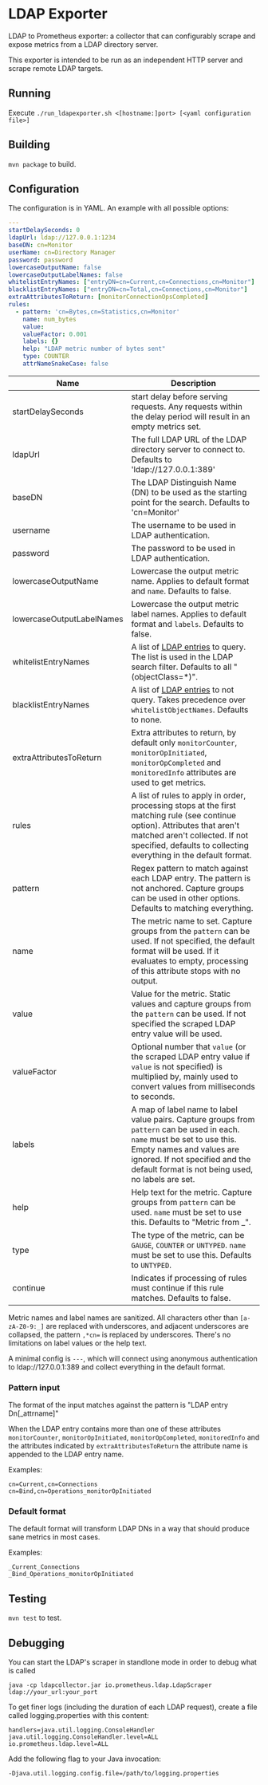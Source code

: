 LDAP Exporter
=====

LDAP to Prometheus exporter: a collector that can configurably scrape and expose metrics from a LDAP directory server.

This exporter is intended to be run as an independent HTTP server and scrape remote LDAP targets.

## Running

Execute `./run_ldapexporter.sh <[hostname:]port> [<yaml configuration file>]` 

## Building

`mvn package` to build.

## Configuration
The configuration is in YAML. An example with all possible options:
```yaml
---
startDelaySeconds: 0
ldapUrl: ldap://127.0.0.1:1234
baseDN: cn=Monitor
userName: cn=Directory Manager
password: password
lowercaseOutputName: false
lowercaseOutputLabelNames: false
whitelistEntryNames: ["entryDN=cn=Current,cn=Connections,cn=Monitor"]
blacklistEntryNames: ["entryDN=cn=Total,cn=Connections,cn=Monitor"]
extraAttributesToReturn: [monitorConnectionOpsCompleted]
rules:
  - pattern: 'cn=Bytes,cn=Statistics,cn=Monitor'
    name: num_bytes
    value: 
    valueFactor: 0.001
    labels: {}
    help: "LDAP metric number of bytes sent"
    type: COUNTER
    attrNameSnakeCase: false
```
Name     | Description
---------|------------
startDelaySeconds | start delay before serving requests. Any requests within the delay period will result in an empty metrics set.
ldapUrl  | The full LDAP URL of the LDAP directory server to connect to. Defaults to 'ldap://127.0.0.1:389'
baseDN   | The LDAP Distinguish Name (DN) to be used as the starting point for the search. Defaults to 'cn=Monitor'
username | The username to be used in LDAP authentication.
password | The password to be used in LDAP authentication.
lowercaseOutputName | Lowercase the output metric name. Applies to default format and `name`. Defaults to false.
lowercaseOutputLabelNames | Lowercase the output metric label names. Applies to default format and `labels`. Defaults to false.
whitelistEntryNames | A list of [LDAP entries](https://tools.ietf.org/html/rfc4512#section-2.3) to query. The list is used in the LDAP search filter. Defaults to all "(objectClass=*)".
blacklistEntryNames | A list of [LDAP entries](https://tools.ietf.org/html/rfc4512#section-2.3) to not query. Takes precedence over `whitelistObjectNames`. Defaults to none.
extraAttributesToReturn | Extra attributes to return, by default only `monitorCounter`, `monitorOpInitiated`, `monitorOpCompleted` and `monitoredInfo` attributes are used to get metrics.
rules    | A list of rules to apply in order, processing stops at the first matching rule (see continue option). Attributes that aren't matched aren't collected. If not specified, defaults to collecting everything in the default format.
pattern  | Regex pattern to match against each LDAP entry. The pattern is not anchored. Capture groups can be used in other options. Defaults to matching everything.
name     | The metric name to set. Capture groups from the `pattern` can be used. If not specified, the default format will be used. If it evaluates to empty, processing of this attribute stops with no output.
value    | Value for the metric. Static values and capture groups from the `pattern` can be used. If not specified the scraped LDAP entry value will be used.
valueFactor | Optional number that `value` (or the scraped LDAP entry value if `value` is not specified) is multiplied by, mainly used to convert values from milliseconds to seconds.
labels   | A map of label name to label value pairs. Capture groups from `pattern` can be used in each. `name` must be set to use this. Empty names and values are ignored. If not specified and the default format is not being used, no labels are set.
help     | Help text for the metric. Capture groups from `pattern` can be used. `name` must be set to use this. Defaults to "Metric from <LDAP entryDN>_<LDAP attribute>".
type     | The type of the metric, can be `GAUGE`, `COUNTER` or `UNTYPED`. `name` must be set to use this. Defaults to `UNTYPED`.
continue | Indicates if processing of rules must continue if this rule matches. Defaults to false.

Metric names and label names are sanitized. All characters other than `[a-zA-Z0-9:_]` are replaced with underscores,
and adjacent underscores are collapsed, the pattern `,*cn=` is replaced by underscores. There's no limitations on label values or the help text.

A minimal config is `---`, which will connect using anonymous authentication to ldap://127.0.0.1:389 and collect everything in the default format.

### Pattern input
The format of the input matches against the pattern is "LDAP entry Dn[_attrname]"

When the LDAP entry contains more than one of these attributes `monitorCounter`, `monitorOpInitiated`, `monitorOpCompleted`, `monitoredInfo` and the attributes indicated by `extraAttributesToReturn` the attribute name is appended to the LDAP entry name. 

Examples:
```
cn=Current,cn=Connections
cn=Bind,cn=Operations_monitorOpInitiated
```

### Default format
The default format will transform LDAP DNs in a way that should produce sane metrics in most cases.

Examples:
```
_Current_Connections
_Bind_Operations_monitorOpInitiated
```

## Testing

`mvn test` to test.

## Debugging

You can start the LDAP's scraper in standlone mode in order to debug what is called 

`java -cp ldapcollector.jar io.prometheus.ldap.LdapScraper  ldap://your_url:your_port`

To get finer logs (including the duration of each LDAP request),
create a file called logging.properties with this content:

```
handlers=java.util.logging.ConsoleHandler
java.util.logging.ConsoleHandler.level=ALL
io.prometheus.ldap.level=ALL
```

Add the following flag to your Java invocation:

`-Djava.util.logging.config.file=/path/to/logging.properties`

